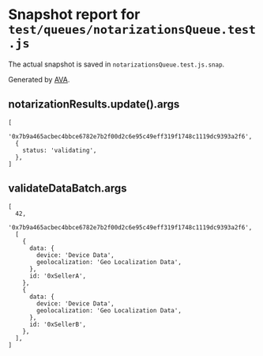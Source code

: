 # Snapshot report for `test/queues/notarizationsQueue.test.js`

The actual snapshot is saved in `notarizationsQueue.test.js.snap`.

Generated by [AVA](https://ava.li).

## notarizationResults.update().args

    [
      '0x7b9a465acbec4bbce6782e7b2f00d2c6e95c49eff319f1748c1119dc9393a2f6',
      {
        status: 'validating',
      },
    ]

## validateDataBatch.args

    [
      42,
      '0x7b9a465acbec4bbce6782e7b2f00d2c6e95c49eff319f1748c1119dc9393a2f6',
      [
        {
          data: {
            device: 'Device Data',
            geolocalization: 'Geo Localization Data',
          },
          id: '0xSellerA',
        },
        {
          data: {
            device: 'Device Data',
            geolocalization: 'Geo Localization Data',
          },
          id: '0xSellerB',
        },
      ],
    ]
